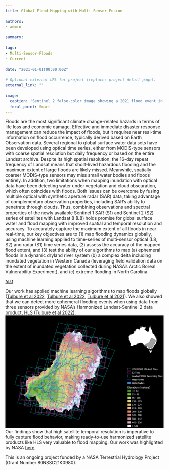 ```yaml
---
title: Global Flood Mapping with Multi-Sensor Fusion

authors:
- admin

summary: 

tags:
- Multi-Sensor-Floods
- Current

date: "2021-01-01T00:00:00Z"

# Optional external URL for project (replaces project detail page).
external_link: ""

image:
  caption: 'Sentinel 2 false-color image showing a 2021 flood event in India'
  focal_point: Smart
---
```


Floods are the most significant climate change-related hazards in terms of life loss and economic damage. Effective and immediate disaster response management can reduce the impact of floods, but it requires near real-time information on flood occurrence, typically derived based on Earth Observation data. Several regional to global surface water data sets have been developed using optical time series, either from MODIS-type sensors with coarse spatial resolution but daily frequency or based on the entire Landsat archive. Despite its high spatial resolution, the 16-day repeat frequency of Landsat means that short-lived hazardous flooding and the maximum extent of large floods are likely missed. Meanwhile, spatially coarser MODIS-type sensors may miss small water bodies and floods entirely. In addition, two limitations when mapping inundation with optical data have been detecting water under vegetation and cloud obscuration, which often coincides with floods. Both issues can be overcome by fusing multiple optical with synthetic aperture radar (SAR) data, taking advantage of complementary observation properties, including SAR’s ability to penetrate through clouds. Thus, combining observations and spectral properties of the newly available Sentinel 1 SAR (S1) and Sentinel 2 (S2) series of satellites with Landsat 8 (L8) holds promise for global surface water and flood mapping with improved spatial and temporal resolution and accuracy. To accurately capture the maximum extent of all floods in near real-time, our key objectives are to (1) map flooding dynamics globally, using machine learning applied to time-series of multi-sensor optical (L8, S2) and radar (S1) time series data, (2) assess the accuracy of the mapped flood extent, and (3) test the ability of our algorithms to map (a) ephemeral floods in a dynamic dryland river system (b) a complex delta including inundated vegetation in Western Canada (leveraging field validation data on the extent of inundated vegetation collected during NASA’s Arctic Boreal Vulnerability Experiment), and (c) extreme flooding in North Carolina.

<a href="/livingplanet.jpg/">*test*</a>

Our work has applied machine learning algorithms to map floods globally (<a href="https://agu.confex.com/agu/fm22/meetingapp.cgi/Paper/1140009">Tulbure et al 2022</a>, <a href="https://lps22.ollyservices.com/frontend/index.php@page_id=22770&additions_conferenceschedule_action=detail&additions_conferenceschedule_controller=paperList&pid=67393&hash=1981457259b7dbb4265122e729467f88622b2a7223aa0b986096ebe756e17116.html">Tulbure et al 2022</a>, <a href="https://agu.confex.com/agu/fm21/meetingapp.cgi/Paper/911456">Tulbure et al 2021</a>). We also showed that we can detect more ephemeral flooding events when using data from three sensors provided by NASA’s Harmonized Landsat-Sentinel 2 data product, HLS (<a href="https://www.sciencedirect.com/science/article/abs/pii/S0924271622000338?via%3Dihub">Tulbure et al 2022</a>). 
<img src="fig.png" alt="image is not available">
Our findings show that high satellite temporal resolution is imperative to fully capture flood behavior, making ready-to-use harmonized satellite products like HLS very valuable to flood mapping. Our work was highlighted by NASA <a href="https://landsat.gsfc.nasa.gov/article/time-is-of-the-essence-when-monitoring-dryland-floods/">here</a>. 

This is an ongoing project funded by a NASA Terrestrial Hydrology Project (Grant Number 80NSSC21K0980).  
